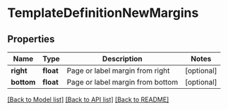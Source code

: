 # TemplateDefinitionNewMargins

## Properties
Name | Type | Description | Notes
------------ | ------------- | ------------- | -------------
**right** | **float** | Page or label margin from right | [optional] 
**bottom** | **float** | Page or label margin from bottom | [optional] 

[[Back to Model list]](../README.md#documentation-for-models) [[Back to API list]](../README.md#documentation-for-api-endpoints) [[Back to README]](../README.md)


